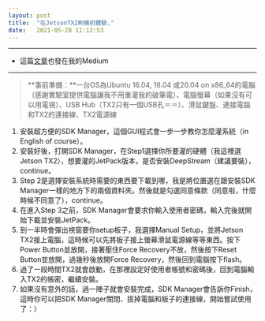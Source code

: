 ```yaml
---
layout: post  
title:  "在JetsonTX2刷機初體驗."  
date:   2021-05-28 11:12:53  
---  
```

- - -  
* 這篇[文章](https://alisachen1114.medium.com/%E5%9C%A8jetsontx2%E5%88%B7%E6%A9%9F%E5%88%9D%E9%AB%94%E9%A9%97-b058917b3a7e)也發在我的Medium  
- - -  
>**事前準備：**一台OS為Ubuntu 16.04, 18.04 或20.04 on x86_64的電腦（感謝實驗室提供電腦讓我不用重灌我的破筆電）、電腦螢幕（如果沒有可以用電視）、USB Hub（TX2只有一個USB孔＝＝）、滑鼠鍵盤、連接電腦和TX2的連接線、TX2電源線  

1. 安裝超方便的SDK Manager，這個GUI程式會一步一步教你怎麼灌系統（in English of course）。  
2. 安裝好後，打開SDK Manager，在Step1選擇你所要灌的硬體（我這裡選Jetson TX2），想要灌的JetPack版本，是否安裝DeepStream（建議要裝），continue。  
3. Step 2是選擇安裝系統時需要的東西要下載到哪，我是將位置選在跟安裝SDK Manager一樣的地方下的兩個資料夾。然後就是勾選同意條款（同意啦，什麼時候不同意了），continue。  
4. 在進入Step 3之前，SDK Manager會要求你輸入使用者密碼，輸入完後就開始下載並安裝JetPack。  
5. 到一半時會彈出視窗要你setup板子，我選擇Manual Setup，並將Jetson TX2接上電腦，這時候可以先將板子接上螢幕滑鼠電源線等等東西。按下Power Button並放開，接著壓住Force Recovery不放，然後按下Reset Button並放開，過幾秒後放開Force Recovery，然後回到電腦按下flash。  
6. 過了一段時間TX2就會啟動，在那裡設定好使用者帳號和密碼後，回到電腦輸入TX2的帳密，繼續安裝。  
7. 如果沒有意外的話，過一陣子就會安裝完成，SDK Manager會告訴你Finish，這時你可以把SDK Manager關閉、拔掉電腦和板子的連接線，開始嘗試使用了：）  
